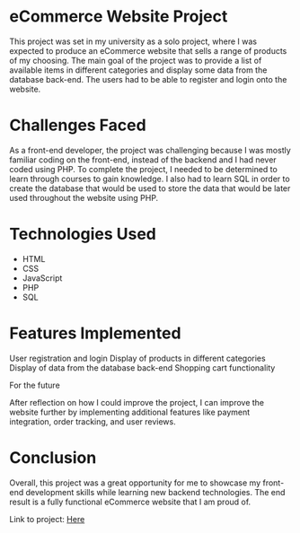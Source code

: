 
# eCommerce Website Project

This project was set in my university as a solo project, where I was expected to produce an eCommerce website that sells a range of products of my choosing. The main goal of the project was to provide a list of available items in different categories and display some data from the database back-end. The users had to be able to register and login onto the website.

# Challenges Faced

As a front-end developer, the project was challenging because I was mostly familiar coding on the front-end, instead of the backend and I had never coded using PHP. To complete the project, I needed to be determined to learn through courses to gain knowledge. I also had to learn SQL in order to create the database that would be used to store the data that would be later used throughout the website using PHP.

# Technologies Used

- HTML
- CSS
- JavaScript
- PHP
- SQL

# Features Implemented
User registration and login
Display of products in different categories
Display of data from the database back-end
Shopping cart functionality

For the future

After reflection on how I could improve the project, I can improve the website further by implementing additional features like payment integration, order tracking, and user reviews.

# Conclusion
Overall, this project was a great opportunity for me to showcase my front-end development skills while learning new backend technologies. The end result is a fully functional eCommerce website that I am proud of.

Link to project: <a href = 'https://wearhome.000webhostapp.com/index.php'>Here</a>
